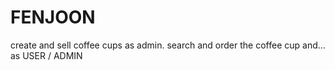 # FENJOON
create and sell coffee cups as admin. search and order the coffee cup and... as USER / ADMIN
